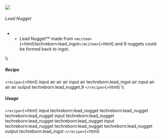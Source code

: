 ![](/mods/techreborn/lead_nugget.png)

###### Lead Nugget

-   -   Lead Nugget** made from
        `<mcitem>`{=html}techreborn:lead_ingot`</mcitem>`{=html} and 9
        nuggets could be formed back to ingot.

\\\\

##### Recipe

`<recipe>`{=html} input air air air input air techreborn:lead_ingot air
input air air air output techreborn:lead_nugget,9 `</recipe>`{=html}
\\\\

##### Usage

`<recipe>`{=html} input techreborn:lead_nugget techreborn:lead_nugget
techreborn:lead_nugget input techreborn:lead_nugget
techreborn:lead_nugget techreborn:lead_nugget input
techreborn:lead_nugget techreborn:lead_nugget techreborn:lead_nugget
output techreborn:lead_ingot `</recipe>`{=html}
